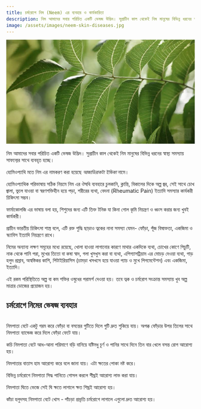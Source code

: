 ```yaml
---
title: চর্মরোগে নিম (Neem) এর ব্যবহার ও কার্যকারিতা
description: নিম আমাদের সবার পরিচিত একটি ভেষজ উদ্ভিদ। সুপ্রাচীন কাল থেকেই নিম মানুষের বিভিন্ন ধরনের স্বাস্থ্য সমস্যায় সাফল্যের সাথে ব্যবহৃত হচ্ছে।
image: /assets/images/neem-skin-diseases.jpg
---
```

![চর্মরোগে নিম (Neem) এর ব্যবহার ও কার্যকারিতা](/assets/images/neem-skin-diseases.jpg)

নিম আমাদের সবার পরিচিত একটি ভেষজ উদ্ভিদ। সুপ্রাচীন কাল থেকেই নিম মানুষের বিভিন্ন ধরনের স্বাস্থ্য সমস্যায় সাফল্যের সাথে ব্যবহৃত হচ্ছে।

হোমিওপ্যাথি মতে নিম এর নামকরণ করা হয়েছে *আজাডিরাকটা ইন্ডিকা* নামে।

হোমিওপ্যাথিক পরিভাষায় সঠিক নিয়মে নিম এর ঔষধি ব্যবহারে চুলকানি, ক্লান্তি, বিকালের দিকে অল্প জ্বর, সেই সাথে চোখ জ্বালা, ভুলে যাওয়া বা স্বরণশক্তিহীন হয়ে পড়া, শরীরের ব্যথা, বেদনা (Rheumatic Pain) ইত্যাদি সমস্যার কার্যকরী চিকিৎসা সম্ভব।

ফার্মাকোলজি এর ভাষায় বলা হয়, শিশুদের জন্য এটি তিক্ত টনিক যা কিনা গোল কৃমি নিয়ন্ত্রণ ও ধ্বংস করার জন্য খুবই কার্যকরী।

প্রাচীন ভারতীয় চিকিৎসা শাস্ত্র বলে, এটি রক্ত শুদ্ধি ছাড়াও ত্বকের নানা সমস্যা যেমন- ফোঁড়া, পূঁজ বিষাক্ততা, একজিমা ও স্ক্যাবিস ইত্যাদি নিয়ন্ত্রণে রাখে।

নিমের অন্যান্য লক্ষণ সমূহের মধ্যে রয়েছে, খোলা হাওয়া লাগানোর কারণে মাথার একদিকে ব্যথা, চোখের কোণে পিচুটি, নাক থেকে পানি পরা, মুখের তিতো বা কষা স্বাদ, গলা খুসখুস করা বা ব্যথা, এপিগ্যাসট্রিয়াম এর মোচড় দেওয়া ব্যথা, গাড় হলুদ প্রস্রাব, অস্বস্তিকর কাশি, পিটাইরিয়াসিস (চামড়া খসখসে হয়ে যাওয়া প্যাচ ও মুখে পিগমেন্টেশন) এবং একজিমা, ইত্যাদি।

এই রকম পরিস্থিতিতে অল্প বা কম শক্তির ওষুধের পরামর্শ দেওয়া হয়। তবে ত্বক ও চর্মরোগ সংক্রান্ত সমস্যায় খুব অল্প মাত্রার ডোজের প্রয়োজন হয়।

## চর্মরোগে নিমের ভেষজ ব্যবহার
<br>
নিমপাতা বেটে একটু গরম করে ফোঁড়া বা বসন্তের গুটিতে দিলে গুটি দ্রুত শুকিয়ে যায়। অপক্ক ফোঁড়ার উপর তিলের সাথে নিমপাতা ব্যান্ডেজ করে দিলে ফোঁড়া ফেটে যায়।

কচি নিমপাতা বেটে আধ-আনা পরিমাণে বড়ি বানিয়ে যষ্টিমধু চূর্ণ ও পানির সাথে দিনে তিন বার খেলে বসন্ত রোগ আরোগ্য হয়।

নিমপাতার বাতাস হাম আরোগ্য করে বলে জানা যায়। এটা ক্ষতের পোকা নষ্ট করে।

বিভিন্ন চর্মরোগে নিমপাতা সিদ্ধ পানিতে গোসল করলে শীঘ্রই আরোগ্য লাভ করা যায়।

নিমপাতা ঘিতে ভেজে সেই ঘি ক্ষতে লাগালে ক্ষত শিঘ্রই আরোগ্য হয়।

কাঁচা হলুদসহ নিমপাতা বেটে খোস - পাঁচড়া প্রভৃতি চর্মরোগে লাগালে এগুলো দ্রুত আরোগ্য হয়।
